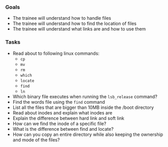 
### Goals
- The trainee will understand how to handle files
- The trainee will understand how to find the location of files
- The trainee will understand what links are and how to use them

### Tasks
- Read about to following linux commands:
  - `cp`
  - `mv`
  - `rm`
  - `which`
  - `locate`
  - `find`
  - `ln`
- Which binary file executes when running the `lsb_release` command?
- Find the words file using the `find` command
- List all the files that are bigger than 10MB inside the /boot directory
- Read about inodes and explain what inodes are
- Explain the difference between hard link and soft link
- How can we find the inode of a specific file?
- What is the difference between find and locate?
- How can you copy an entire directory while also keeping the ownership and mode of the files?